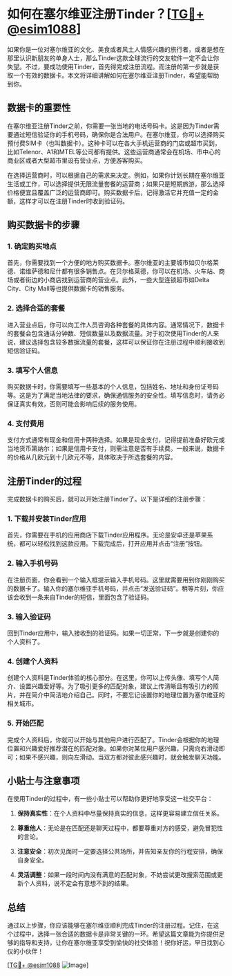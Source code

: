# 如何在塞尔维亚注册Tinder？[[TG💪+ @esim1088](https://t.me/s/esim1088)]

如果你是一位对塞尔维亚的文化、美食或者风土人情感兴趣的旅行者，或者是想在那里认识新朋友的单身人士，那么Tinder这款全球流行的交友软件一定不会让你失望。不过，要成功使用Tinder，首先得完成注册流程。而注册的第一步就是获取一个有效的数据卡。本文将详细讲解如何在塞尔维亚注册Tinder，希望能帮助到你。

## 数据卡的重要性

在塞尔维亚注册Tinder之前，你需要一张当地的电话号码卡。这是因为Tinder需要通过短信验证你的手机号码，确保你是合法用户。在塞尔维亚，你可以选择购买预付费SIM卡（也叫数据卡）。这种卡可以在各大手机运营商的门店或超市买到，比如Telenor、A1和MTEL等公司都有提供。这些运营商通常会在机场、市中心的商业区或者大型超市里设有营业点，方便游客购买。

在选择运营商时，可以根据自己的需求来决定。例如，如果你计划长期在塞尔维亚生活或工作，可以选择提供无限流量套餐的运营商；如果只是短期旅游，那么选择价格便宜且覆盖广泛的运营商即可。购买数据卡后，记得激活它并充值一定的金额，这样才可以在注册Tinder时收到验证码。

## 购买数据卡的步骤

### 1. 确定购买地点

首先，你需要找到一个方便的地方购买数据卡。塞尔维亚的主要城市如贝尔格莱德、诺维萨德和尼什都有很多销售点。在贝尔格莱德，你可以在机场、火车站、商场或者街边的小商店找到运营商的营业点。此外，一些大型连锁超市如Delta City、City Mall等也提供数据卡的销售服务。

### 2. 选择合适的套餐

进入营业点后，你可以向工作人员咨询各种套餐的具体内容。通常情况下，数据卡的套餐会包含通话分钟数、短信数量以及数据流量。对于初次使用Tinder的人来说，建议选择包含较多数据流量的套餐，这样可以保证你在注册过程中顺利接收到短信验证码。

### 3. 填写个人信息

购买数据卡时，你需要填写一些基本的个人信息，包括姓名、地址和身份证号码等。这是为了满足当地法律的要求，确保通信服务的安全性。填写信息时，请务必保证真实有效，否则可能会影响后续的服务使用。

### 4. 支付费用

支付方式通常有现金和信用卡两种选择。如果是现金支付，记得提前准备好欧元或当地货币第纳尔；如果是信用卡支付，则需注意是否有手续费。一般来说，数据卡的价格从几欧元到十几欧元不等，具体取决于所选套餐的内容。

## 注册Tinder的过程

完成数据卡的购买后，就可以开始注册Tinder了。以下是详细的注册步骤：

### 1. 下载并安装Tinder应用

首先，你需要在手机的应用商店下载Tinder应用程序。无论是安卓还是苹果系统，都可以轻松找到这款应用。下载完成后，打开应用并点击“注册”按钮。

### 2. 输入手机号码

在注册页面，你会看到一个输入框提示输入手机号码。这里就需要用到你刚刚购买的数据卡了。输入你的塞尔维亚手机号码，并点击“发送验证码”。稍等片刻，你应该会收到一条来自Tinder的短信，里面包含了验证码。

### 3. 输入验证码

回到Tinder应用中，输入接收到的验证码。如果一切正常，下一步就是创建你的个人资料了。

### 4. 创建个人资料

创建个人资料是Tinder体验的核心部分。在这里，你可以上传头像、填写个人简介、设置兴趣爱好等。为了吸引更多的匹配对象，建议上传清晰且有吸引力的照片，并在简介中简洁地介绍自己。同时，不要忘记设置你的地理位置为塞尔维亚的相关城市。

### 5. 开始匹配

完成个人资料后，你就可以开始与其他用户进行匹配了。Tinder会根据你的地理位置和兴趣爱好推荐潜在的匹配对象。如果你对某位用户感兴趣，只需向右滑动即可；如果不感兴趣，则向左滑动。当双方都对彼此感兴趣时，就会触发聊天功能。

## 小贴士与注意事项

在使用Tinder的过程中，有一些小贴士可以帮助你更好地享受这一社交平台：

1. **保持真实性**：在个人资料中尽量保持真实的信息，这样更容易建立信任关系。
   
2. **尊重他人**：无论是在匹配还是聊天过程中，都要尊重对方的感受，避免冒犯性的言论。

3. **注意安全**：初次见面时一定要选择公共场所，并告知亲友你的行程安排，确保自身安全。

4. **灵活调整**：如果一段时间内没有满意的匹配对象，不妨尝试更改搜索范围或更新个人资料，说不定会有意想不到的结果。

## 总结

通过以上步骤，你应该能够在塞尔维亚顺利完成Tinder的注册过程。记住，在这个过程中，选择一张合适的数据卡是非常关键的一环。希望这篇文章能为你提供足够的指导和支持，让你在塞尔维亚享受到愉快的社交体验！祝你好运，早日找到心仪的小伙伴！

[[TG💪+ @esim1088](https://t.me/s/esim1088) ![Image](https://i.postimg.cc/4NQfJmqS/Snipaste-2025-05-13-00-14-12.png)]